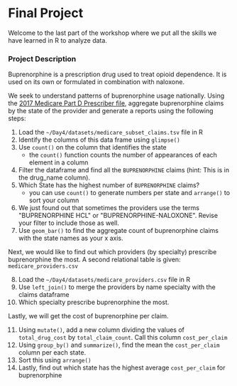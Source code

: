 # Final Project

Welcome to the last part of the workshop where we put all the skills we have learned in R to analyze data.

### Project Description

Buprenorphine is a prescription drug used to treat opioid dependence. It is used on its own or formulated in combination with naloxone.

We seek to understand patterns of buprenorphine usage nationally. Using the [2017 Medicare Part D Prescriber file](https://data.cms.gov/Medicare-Part-D/Medicare-Provider-Utilization-and-Payment-Data-201/77gb-8z53), aggregate buprenorphine claims by the state of the provider and generate a reports using the following steps:

1. Load the `~/Day4/datasets/medicare_subset_claims.tsv` file in R
2. Identify the columns of this data frame using `glimpse()`
3. Use `count()` on the column that identifies the state
	* the `count()` function counts the number of appearances of each element in a column
4. Filter the dataframe and find all the `BUPRENORPHINE` claims (hint: This is in the drug\_name column).
5. Which State has the highest number of `BUPRENORPHINE` claims?
	* you can use `count()` to generate numbers per state and `arrange()` to sort your column
6. We just found out that sometimes the providers use the terms "BUPRENORPHINE HCL" or "BUPRENORPHINE-NALOXONE". Revise your filter to include those as well.
7. Use `geom_bar()` to find the aggregate count of buprenorphine claims with the state names as your x axis.

Next, we would like to find out which providers (by specialty) prescribe buprenorphine the most.
A second relational table is given: `medicare_providers.csv`

8. Load the `~/Day4/datasets/medicare_providers.csv` file in R
9. Use `left_join()` to merge the providers by name specialty with the claims dataframe
10. Which specialty prescribe buprenorphine the most.

Lastly, we will get the cost of buprenorphine per claim.

11. Using `mutate()`, add a new column dividing the values of `total_drug_cost` by `total_claim_count`. Call this column `cost_per_claim`
12. Using `group_by()` and `summarize()`, find the mean the `cost_per_claim` column per each state.
13. Sort this using `arrange()`
14. Lastly, find out which state has the highest average `cost_per_claim` for buprenorphine
